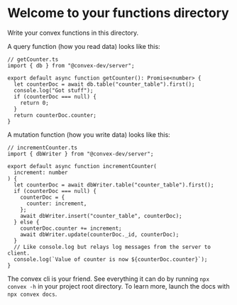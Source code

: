 # Welcome to your functions directory

Write your convex functions in this directory.

A query function (how you read data) looks like this:

```
// getCounter.ts
import { db } from "@convex-dev/server";

export default async function getCounter(): Promise<number> {
  let counterDoc = await db.table("counter_table").first();
  console.log("Got stuff");
  if (counterDoc === null) {
    return 0;
  }
  return counterDoc.counter;
}
```

A mutation function (how you write data) looks like this:

```
// incrementCounter.ts
import { dbWriter } from "@convex-dev/server";

export default async function incrementCounter(
  increment: number
) {
  let counterDoc = await dbWriter.table("counter_table").first();
  if (counterDoc === null) {
    counterDoc = {
      counter: increment,
    };
    await dbWriter.insert("counter_table", counterDoc);
  } else {
    counterDoc.counter += increment;
    await dbWriter.update(counterDoc._id, counterDoc);
  }
  // Like console.log but relays log messages from the server to client.
  console.log(`Value of counter is now ${counterDoc.counter}`);
}
```

The convex cli is your friend. See everything it can do by running
`npx convex -h` in your project root directory. To learn more, launch the docs
with `npx convex docs`.
